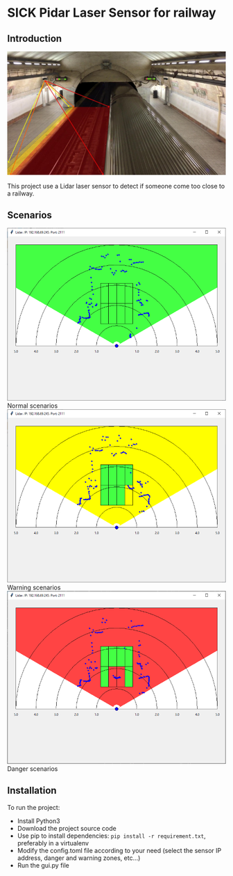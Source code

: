 # SICK Pidar Laser Sensor for railway

## Introduction
![Visualization](https://raw.githubusercontent.com/copycat1024/sick_lidar_sensor_visualization/master/pictures/visualization.jpg)

This project use a Lidar laser sensor to detect if someone come too close to a railway.

## Scenarios
![Normal scenarios](https://raw.githubusercontent.com/copycat1024/sick_lidar_sensor_visualization/master/pictures/normal.png)  
Normal scenarios
![Warning scenarios](https://raw.githubusercontent.com/copycat1024/sick_lidar_sensor_visualization/master/pictures/warning.png)  
Warning scenarios
![Danger scenarios](https://raw.githubusercontent.com/copycat1024/sick_lidar_sensor_visualization/master/pictures/danger.png)  
Danger scenarios

## Installation
To run the project:
- Install Python3
- Download the project source code
- Use pip to install dependencies: ``` pip install -r requirement.txt ```, preferably in a virtualenv
- Modify the config.toml file according to your need (select the sensor IP address, danger and warning zones, etc...)
- Run the gui.py file
